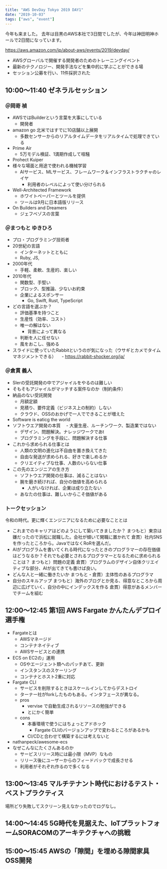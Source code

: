 ```yaml
---
title: "AWS DevDay Tokyo 2019 DAY1"
date: "2019-10-03"
tags: ["aws", "event"]
---
```


今年も来ました。
去年は目黒のAWS本社で3日間でしたが、今年は神田明神ホールで2日間になっています。

https://aws.amazon.com/jp/about-aws/events/2019/devday/

* AWSグローバルで開催する開発者のためのトレーニングイベント
* 最新のテクノロジー、開発手法などを集中的に学ぶことができる場
* セッション公募を行い、11件採択された

## 10:00～11:40  ゼネラルセッション
### ＠岡嵜 禎
* AWSではBuilderという言葉を大事にしている
  - 開発者
* amazon go 北米ではすでに10店舗以上展開
  - 多数センサーからのリアルタイムデータをリアルタイムで処理できている
* Prime Air
  - 5万モデル検証、1満期作成して喧騒
* Prohect Kuiper
* 様々な場面と用途で使われる機械学習
  - AIサービス、MLサービス、フレームワーク＆インフラストラクチャのレイヤ
    - 利用者のレベルによって使い分けられる
* Well-Architected Framework
  - ホワイトペーパーとツールを提供
  - ツールは9月に日本語版リリース
* On Builders and Dreamers
  - ジェフベゾスの言葉

### ＠まつもと ゆきひろ
* プロ・プログラミング技術者
* 20世紀の言語
  - インターネットとともに
  - Ruby, JS,
* 2000年代
  - 手軽、柔軟、生産的、楽しい
* 2010年代
  - 関数型、手堅い
  - ブロック、型推論、少ないお約束
  - 企業によるスポンサー
    - Go, Swift, Rust, TypeScript
* どの言語を選ぶか？
  - 評価基準を持つこと
  - 生産性（効率、コスト）
  - 唯一の解はない
    - 背景によって異なる
  - 判断を人に任せない
  - 風をおこし、強める
* スライドに使っていたRabbitというのが気になった（ウサギとカメでタイムマネジメントできる）
　- https://rabbit-shocker.org/ja/

### ＠倉貫 義人
* SIerの受託開発の中でアジャイルをやるのは難しい
* そもそもアジャイルがマッチする案件なのか（制約条件）
* 納品のない受託開発
  - 月額定額
  - 見積り、要件定義（ビジネス上の制約）しない
  - クラウド、OSSのおかげで一人でできることが増えた
* Software is eaticg the world
* ソフトウエア開発の本質
　- 大量生産、ルーチンワーク、製造業ではない
  - デザイン、問題解決。ナレッジワークであt
  - プログラミングを手段に、問題解決する仕事
* これから求められる仕事とは
  - 人類の文明の進化は不自由を置き換えてきた
  - 自由な発送が求められる、好きで楽しめるか
  - クリエイティブな仕事、人数のいらない仕事
* この先のエンジニアの生き方
  - ソフトウエア開発の仕事は、減ることはない
  - 腕を磨き続ければ、自分の価値を高められる
    - 人がいなければ、企業は成り立たない
  - あなたの仕事は、難しいからこそ価値がある

### トークセッション
令和の時代。更に輝くエンジニアになるために必要なこととは
* これまでのキャリアはどのようにして築いてきましたか？
  まつもと）東京は嫌だったので浜松に就職した。会社が傾いて閑職に置かれて
  倉貫）社内SNSを作ったところから。JavaではなくRoRを選んだ。
* AIがプログラムを書いてくれる時代になったときのプログラマーの存在価値はどうなるか？それでも必要とされるプログラマーとなるために求められることは？
  まつもと）問題の定義
  倉貫）プログラムのデザイン自体クリエイティブな部分、AIが出てきても書けば良い。
* どんな人と一緒に働きたいか
  まつもと・倉貫）主体性のあるプログラマ
* 自分のスキルアップ
  まつもと）海外のブログとか見る、得意なところから周辺に広げていく、自分の中にインデックスを作る
  倉貫）得意があるメンバーでチームを組む


## 12:00～12:45 第1回 AWS Fargate かんたんデプロイ選手権
* Fargateとは
  - AWSマネージド
  - コンテナネイティブ
  - AWSサービスとの連携
* ECS on EC2の」運用
  - OSやエージェント類へのパッチあて、更新
  - インスタンスのスケーリング
  - コンテナとホスト2重に対応
* Fargate CLI
  - サービスを削除するときはスケールインしてからデストロイ
  - ターナー社がforkしたものもある。インタフェースが異なる。
  - pros
    - vervise で自動生成されるリソースの勉強ができる
    - とにかく簡単
  - cons
    - 本番環境で使うにはちょっとアドホック
      - Fargate CLIのバージョンアップで変わるところがあるかも
    - CI/CDと合わせて構築するには考えないと
* nathanpeck/awesome-ecs
* なぜこんなにたくさんあるのか
  - サービスリリース時には最小限（MVP）なもの
  - リリース後にユーザーからのフィードバックで成長させる
  - 利用者がそれぞれ作るので多くなる

## 13:00～13:45 マルチテナント時代におけるテスト・ベストプラクティス
場所どり失敗してスクリーン見えなかったのでログなし。

## 14:00～14:45 5G時代を見据えた、IoTプラットフォームSORACOMのアーキテクチャへの挑戦


## 15:00～15:45 AWSの「隙間」を埋める隙間家具OSS開発


